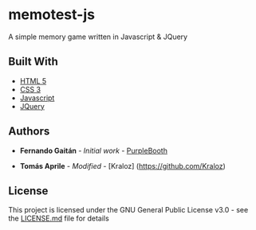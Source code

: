 # memotest-js

A simple memory game written in Javascript & JQuery

## Built With

* [HTML 5](https://www.w3.org/TR/html5/) 
* [CSS 3](https://www.w3.org/Style/CSS/) 
* [Javascript](https://developer.mozilla.org/es/docs/Web/JavaScript) 
* [JQuery](https://jquery.com)

## Authors

* **Fernando Gaitán** - *Initial work* - [PurpleBooth](https://fernando-gaitan.com.ar/)

* **Tomás Aprile** - *Modified* - [Kraloz] (https://github.com/Kraloz) 

## License

This project is licensed under the GNU General Public License v3.0 - see the [LICENSE.md](LICENSE.md) file for details